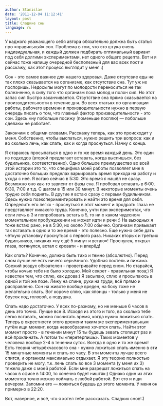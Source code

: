 ```yaml
---
author: Stanislav
date: '2011-12-04 11:12:41'
layout: post
title: Сладкие сны
language: ru
---
```


У каджого уважающего себя автора обязательно должна быть статья про
«правильный» сон. Проблема в том, что это штука очень индивидуальная, и каждый
должен подбирать оптимальный вариант под себя долгими экспериментами, нет
одного общего рецепта. Вот и я сейчас тоже напишу очередной бесполезный для
вас всех пост и расскажу, как этот процесс выглядит у меня :)

Сон - это самое важное для нашего здоровья. Даже отсутсвие еды не так плохо
сказывается на организме, как отсутствие сна. Тут уж не поспоришь. Недосыпы
могут по молодости переноситься не так болезненно, в силу того что организм
пока молод и полон сил. Но этот запас сил быстро заканчивается. Отсутствие сна
прямо сказывается на производительности в течение дня. Во всех статьях по
организации работы, рабочего времени и производительности нужно в первую
очередь писать о том, что главный фактор производительности - это сон. Здесь
«ну побольше посижу (поменьше посплю) — побольше сделаю» не работает.

Закончим с общими словами. Расскажу теперь, как это происходит у меня.
Собственно, чтобы выспаться, нужно решить три вопроса: как и во сколько лечь,
как спать, как и когда проснуться. Начну с конца.

Я стараюсь просыпаться в одно и то же время каждый день. Это один из подходов
(второй предлагает вставать, когда выспишься, без будильника, соответственно).
Одно большое преимущество во всей этой истории это то, что специфика моей
работы позволяет мне в достаточно больших пределах варьировать время прихода
на работу и ухода с неё. Я встаю сейчас в 5:30. Это время я нашёл не сразу.
Возможно оно как-то зависит от фазы сна. Я пробовал вставать в 6:00, 6:30,
7:00 и т.д. С шагом в 15 или 30 минут. В некоторые моменты очень трудно себя
поднять. В другие я встаю сразу с первым будильником. Здесь нужно
поэкспериментировать и найти это время для себя. Определить его легко -
проснуться в этот момент и продрать глаза не представляет никакого труда.
Конечно, учти при экспериментах, что если лечь в 3 и попробовать встать в 5,
то ни о каком чудесном моментальном пробужджении не может идти и речи :) На
выходных я тоже встаю рано, не в 5:30, но около 7:00 обычно. Организм
привыкает так вставать в одно и то же время - это полезно. Ещё нужно себе дать
чёткую установку проснуться с первого раза. Никаких вторых и третьих
будильников, никаких «ну ещё 5 минут и встаю»! Проснулся, открыл глаза,
потянулся, встал с кровати - и вперёд!

Как спать? Конечно, должно быть тихо и темно (абсолютно). Перед сном лучше не
есть ничего серьёзного. Удобная постель и пижама. Свежий воздух обязателен -
проветривайте перед сном. Но старайся, чтобы ночью тебе не было холодно. Мой
секрет - правильная поза;) Я известен тем, что сплю, как дрова:) Я засыпаю,
сплю и просыпаюсь в одной и той же позе. Лежу на спине, руки на груди, всё
прямо и расправлено. Сон на животе вообще вреден, на боку тоже не желательно
спать. Вот короче сплю, как японцы - только у меня не брусок под головой, а
подушка.

Спать надо достаточно. У всех по-разному, но не меньше 6 часов в день это
точно. Лучше все 8. Исходя из этого и того, во сколько тебе легко вставать,
можно посчитать время, когда нужно ложиться спать. Теперь в окрестности этого
времени таким же экспериментальным путём ищи момент, когда невообразимо
хочется спать. Найти этот момент просто - в течении минут 15 ты будешь зевать
стопицот раз и всё проклинать. А потом ты «перетерпишь». Таких моментов у
человека вообще 2-4 в течении суток. Всегда в одно и то же время! Есть теория
четырёхчасового сна - нужно ложиться спать именно в эти 15 минутные моменты и
спать по часу. В эти моменты лучше всего спится, и организм максимально
отдыхает. Я эту теорию полностью проверить не могу, т.к. лечь спать во все 3
момента (у меня их 3) тяжело даже с моей работой. Если мне разрешат ложиться
спать на часок в офисе в 14:00, то конечно будет ништяк:) Однако один из этих
моментов точно можно поймать с любой работой. Вот его и ищи вечером. Запомни
его — ложиться будешь до этого момента. У меня он примерно в 22:20.

Вот, наверное, и всё, что я хотел тебе рассказать. Сладких снов!:)

